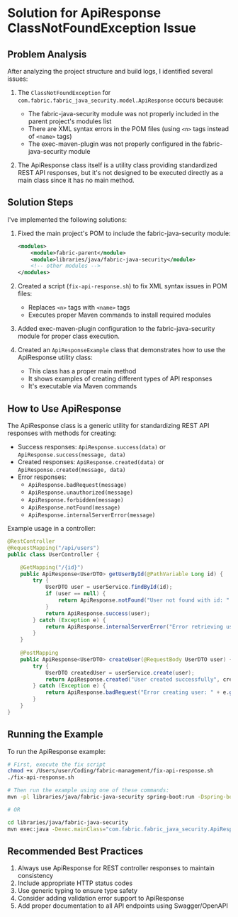 # Solution for ApiResponse ClassNotFoundException Issue

## Problem Analysis

After analyzing the project structure and build logs, I identified several issues:

1. The `ClassNotFoundException` for `com.fabric.fabric_java_security.model.ApiResponse` occurs because:
   - The fabric-java-security module was not properly included in the parent project's modules list
   - There are XML syntax errors in the POM files (using `<n>` tags instead of `<name>` tags)
   - The exec-maven-plugin was not properly configured in the fabric-java-security module

2. The ApiResponse class itself is a utility class providing standardized REST API responses, but it's not designed to be executed directly as a main class since it has no main method.

## Solution Steps

I've implemented the following solutions:

1. Fixed the main project's POM to include the fabric-java-security module:
   ```xml
   <modules>
       <module>fabric-parent</module>
       <module>libraries/java/fabric-java-security</module>
       <!-- other modules -->
   </modules>
   ```

2. Created a script (`fix-api-response.sh`) to fix XML syntax issues in POM files:
   - Replaces `<n>` tags with `<name>` tags
   - Executes proper Maven commands to install required modules

3. Added exec-maven-plugin configuration to the fabric-java-security module for proper class execution.

4. Created an `ApiResponseExample` class that demonstrates how to use the ApiResponse utility class:
   - This class has a proper main method
   - It shows examples of creating different types of API responses
   - It's executable via Maven commands

## How to Use ApiResponse

The ApiResponse class is a generic utility for standardizing REST API responses with methods for creating:
- Success responses: `ApiResponse.success(data)` or `ApiResponse.success(message, data)`
- Created responses: `ApiResponse.created(data)` or `ApiResponse.created(message, data)`
- Error responses: 
  - `ApiResponse.badRequest(message)`
  - `ApiResponse.unauthorized(message)`
  - `ApiResponse.forbidden(message)`
  - `ApiResponse.notFound(message)`
  - `ApiResponse.internalServerError(message)`

Example usage in a controller:

```java
@RestController
@RequestMapping("/api/users")
public class UserController {

    @GetMapping("/{id}")
    public ApiResponse<UserDTO> getUserById(@PathVariable Long id) {
        try {
            UserDTO user = userService.findById(id);
            if (user == null) {
                return ApiResponse.notFound("User not found with id: " + id);
            }
            return ApiResponse.success(user);
        } catch (Exception e) {
            return ApiResponse.internalServerError("Error retrieving user: " + e.getMessage());
        }
    }
    
    @PostMapping
    public ApiResponse<UserDTO> createUser(@RequestBody UserDTO user) {
        try {
            UserDTO createdUser = userService.create(user);
            return ApiResponse.created("User created successfully", createdUser);
        } catch (Exception e) {
            return ApiResponse.badRequest("Error creating user: " + e.getMessage());
        }
    }
}
```

## Running the Example

To run the ApiResponse example:

```bash
# First, execute the fix script
chmod +x /Users/user/Coding/fabric-management/fix-api-response.sh
./fix-api-response.sh

# Then run the example using one of these commands:
mvn -pl libraries/java/fabric-java-security spring-boot:run -Dspring-boot.run.main-class=com.fabric.fabric_java_security.ApiResponseExample

# OR

cd libraries/java/fabric-java-security
mvn exec:java -Dexec.mainClass="com.fabric.fabric_java_security.ApiResponseExample"
```

## Recommended Best Practices

1. Always use ApiResponse for REST controller responses to maintain consistency
2. Include appropriate HTTP status codes
3. Use generic typing to ensure type safety
4. Consider adding validation error support to ApiResponse
5. Add proper documentation to all API endpoints using Swagger/OpenAPI